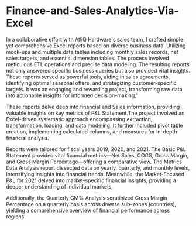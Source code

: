 # Finance-and-Sales-Analytics-Via-Excel
In a collaborative effort with AtliQ Hardware's sales team, I crafted simple yet comprehensive Excel reports based on diverse business data. Utilizing mock-ups and multiple data tables including monthly sales records, net sales targets, and essential dimension tables. The process involved meticulous ETL operations and precise data modeling. The resulting reports not only answered specific business queries but also provided vital insights. These reports served as powerful tools, aiding in sales agreements, identifying optimal seasonal offers, and strategizing customer-specific targets. It was an engaging and rewarding project, transforming raw data into actionable insights for informed decision-making."

These reports delve deep into financial and Sales information, providing valuable insights on key metrics of P&L Statement.The project involved an Excel-driven systematic approach encompassing extraction, transformation, loading, and data modeling. It further included pivot table creation, implementing calculated columns, and measures for in-depth financial analysis.

Reports were tailored for fiscal years 2019, 2020, and 2021. The Basic P&L Statement provided vital financial metrics—Net Sales, COGS, Gross Margin, and Gross Margin Percentage—offering a comparative view. The Metrics Data Analysis report dissected data on yearly, quarterly, and monthly levels, intensifying insights into financial trends. Meanwhile, the Market-Focused P&L for 2021 delved into market-specific financial insights, providing a deeper understanding of individual markets.

Additionally, the Quarterly GM% Analysis scrutinized Gross Margin Percentage on a quarterly basis across diverse sub-zones (countries), yielding a comprehensive overview of financial performance across regions.
